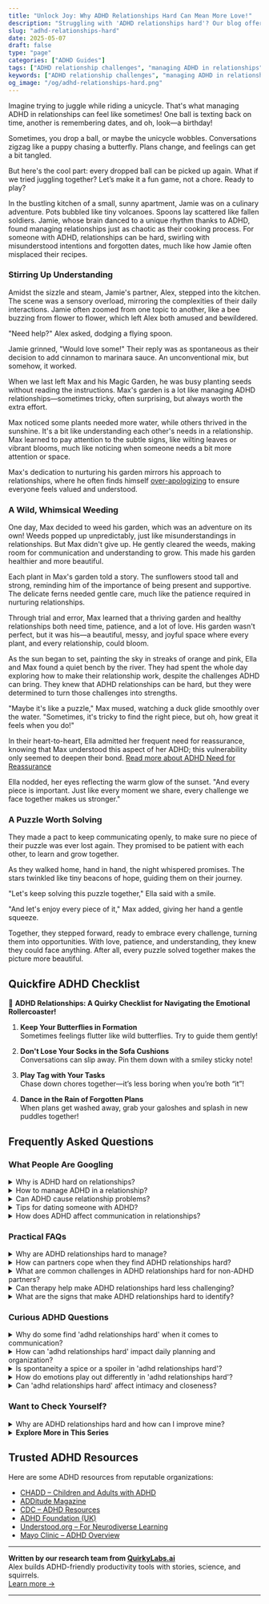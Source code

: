 ```yaml
---
title: "Unlock Joy: Why ADHD Relationships Hard Can Mean More Love!"
description: "Struggling with 'ADHD relationships hard'? Our blog offers cozy, playful insights to help you juggle love's complexities and feel truly seen. Let's tackle ADHD together!"
slug: "adhd-relationships-hard"
date: 2025-05-07
draft: false
type: "page"
categories: ["ADHD Guides"]
tags: ["ADHD relationship challenges", "managing ADHD in relationships", "ADHD communication strategies", "fun ADHD relationship tips", "understanding ADHD partners", "playful ADHD relationship advice", "ADHD relationship dynamics"]
keywords: ["ADHD relationship challenges", "managing ADHD in relationships", "ADHD communication strategies", "fun ADHD relationship tips", "understanding ADHD partners", "playful ADHD relationship advice", "ADHD relationship dynamics"]
og_image: "/og/adhd-relationships-hard.png"
---
```


Imagine trying to juggle while riding a unicycle. That's what managing ADHD in relationships can feel like sometimes! One ball is texting back on time, another is remembering dates, and oh, look—a birthday!

Sometimes, you drop a ball, or maybe the unicycle wobbles. Conversations zigzag like a puppy chasing a butterfly. Plans change, and feelings can get a bit tangled.

But here's the cool part: every dropped ball can be picked up again. What if we tried juggling together? Let’s make it a fun game, not a chore. Ready to play?

In the bustling kitchen of a small, sunny apartment, Jamie was on a culinary adventure. Pots bubbled like tiny volcanoes. Spoons lay scattered like fallen soldiers. Jamie, whose brain danced to a unique rhythm thanks to ADHD, found managing relationships just as chaotic as their cooking process. For someone with ADHD, relationships can be hard, swirling with misunderstood intentions and forgotten dates, much like how Jamie often misplaced their recipes.

### Stirring Up Understanding

Amidst the sizzle and steam, Jamie's partner, Alex, stepped into the kitchen. The scene was a sensory overload, mirroring the complexities of their daily interactions. Jamie often zoomed from one topic to another, like a bee buzzing from flower to flower, which left Alex both amused and bewildered. 

"Need help?" Alex asked, dodging a flying spoon. 

Jamie grinned, "Would love some!" Their reply was as spontaneous as their decision to add cinnamon to marinara sauce. An unconventional mix, but somehow, it worked.

When we last left Max and his Magic Garden, he was busy planting seeds without reading the instructions. Max's garden is a lot like managing ADHD relationships—sometimes tricky, often surprising, but always worth the extra effort.

Max noticed some plants needed more water, while others thrived in the sunshine. It's a bit like understanding each other's needs in a relationship. Max learned to pay attention to the subtle signs, like wilting leaves or vibrant blooms, much like noticing when someone needs a bit more attention or space.

Max's dedication to nurturing his garden mirrors his approach to relationships, where he often finds himself [over-apologizing](/pages/adhd-over-apologizing/) to ensure everyone feels valued and understood.

### A Wild, Whimsical Weeding

One day, Max decided to weed his garden, which was an adventure on its own! Weeds popped up unpredictably, just like misunderstandings in relationships. But Max didn't give up. He gently cleared the weeds, making room for communication and understanding to grow. This made his garden healthier and more beautiful.

Each plant in Max's garden told a story. The sunflowers stood tall and strong, reminding him of the importance of being present and supportive. The delicate ferns needed gentle care, much like the patience required in nurturing relationships.

Through trial and error, Max learned that a thriving garden and healthy relationships both need time, patience, and a lot of love. His garden wasn't perfect, but it was his—a beautiful, messy, and joyful space where every plant, and every relationship, could bloom.

As the sun began to set, painting the sky in streaks of orange and pink, Ella and Max found a quiet bench by the river. They had spent the whole day exploring how to make their relationship work, despite the challenges ADHD can bring. They knew that ADHD relationships can be hard, but they were determined to turn those challenges into strengths.

"Maybe it's like a puzzle," Max mused, watching a duck glide smoothly over the water. "Sometimes, it's tricky to find the right piece, but oh, how great it feels when you do!"

In their heart-to-heart, Ella admitted her frequent need for reassurance, knowing that Max understood this aspect of her ADHD; this vulnerability only seemed to deepen their bond. [Read more about ADHD Need for Reassurance](/pages/adhd-need-for-reassurance/)

Ella nodded, her eyes reflecting the warm glow of the sunset. "And every piece is important. Just like every moment we share, every challenge we face together makes us stronger."

### A Puzzle Worth Solving

They made a pact to keep communicating openly, to make sure no piece of their puzzle was ever lost again. They promised to be patient with each other, to learn and grow together.

As they walked home, hand in hand, the night whispered promises. The stars twinkled like tiny beacons of hope, guiding them on their journey.

"Let's keep solving this puzzle together," Ella said with a smile.

"And let's enjoy every piece of it," Max added, giving her hand a gentle squeeze.

Together, they stepped forward, ready to embrace every challenge, turning them into opportunities. With love, patience, and understanding, they knew they could face anything. After all, every puzzle solved together makes the picture more beautiful.

## Quickfire ADHD Checklist

🌟 **ADHD Relationships: A Quirky Checklist for Navigating the Emotional Rollercoaster!**

1. **Keep Your Butterflies in Formation**  
   Sometimes feelings flutter like wild butterflies. Try to guide them gently!

2. **Don't Lose Your Socks in the Sofa Cushions**  
   Conversations can slip away. Pin them down with a smiley sticky note!

3. **Play Tag with Your Tasks**  
   Chase down chores together—it’s less boring when you’re both “it”!

4. **Dance in the Rain of Forgotten Plans**  
   When plans get washed away, grab your galoshes and splash in new puddles together!

## Frequently Asked Questions



### What People Are Googling

<details><summary>Why is ADHD hard on relationships?</summary><p>ADHD can definitely bring unique challenges to relationships, and recognizing this is a big step in managing them effectively. The symptoms of ADHD, like forgetfulness, distractibility, and impulsivity, might sometimes make partners feel overlooked or frustrated. It’s important to remember that these behaviors aren't intentional, and open communication can really help. Exploring strategies together, being patient, and educating yourselves about ADHD can strengthen your bond and foster understanding and support.</p></details>
<details><summary>How to manage ADHD in a relationship?</summary><p>Managing ADHD in a relationship can feel like a unique journey, but with open communication and teamwork, it can certainly be a rewarding one. First, openly discuss your ADHD with your partner, highlighting how it might affect your interactions and what strategies help you the most. Establishing a routine together can also provide structure and reduce misunderstandings. Lastly, remember to celebrate each other's strengths and have patience with each other's challenges—it's all about growing together in understanding and love.</p></details>
<details><summary>Can ADHD cause relationship problems?</summary><p>Absolutely, ADHD can sometimes contribute to challenges in relationships, but understanding and awareness can make a big difference. Symptoms like distractibility, forgetfulness, and impulsivity may lead to misunderstandings or frustrations between partners. However, with open communication and mutual understanding, many couples navigate these challenges successfully. Remember, every relationship has its unique dynamics, and with the right strategies and support, you can build a strong, loving connection.</p></details>
<details><summary>Tips for dating someone with ADHD?</summary><p>Dating someone with ADHD can be a wonderful journey filled with spontaneity and passion! It's helpful to embrace open and patient communication, as this sets a solid foundation for understanding each other's needs and boundaries. Remember, flexibility can be key—plans might change at the last minute and it's great to go with the flow when possible. Lastly, celebrating their unique perspective and creativity can enhance your connection and make your time together even more enjoyable!</p></details>
<details><summary>How does ADHD affect communication in relationships?</summary><p>ADHD can certainly add a unique layer to communication in relationships! Sometimes, if you have ADHD, you might find yourself interrupting loved ones during conversations or missing out on key details. This happens not because you don't care, but because your brain juggles a lot at once, and it might stray into hyperfocus or get hooked by distractions. The good news is, with awareness and strategies like active listening and structured conversations, you can enhance communication and deepen your connections. It's all about finding what works best for you and your relationships.</p></details>



### Practical FAQs

<details><summary>Why are ADHD relationships hard to manage?</summary><p>Managing relationships when you have ADHD can indeed present some unique challenges, but it’s really understandable why. ADHD can affect communication, attention to detail, and the ability to manage time, which are all important in maintaining relationships. It might mean sometimes forgetting dates or being impulsive in conversations. Remember, though, with the right strategies and understanding, these relationships can be just as deep and rewarding. Let’s explore ways to communicate your needs and understand each other better—it’s all about finding that balance and support.</p></details>
<details><summary>How can partners cope when they find ADHD relationships hard?</summary><p>Navigating a relationship where ADHD plays a role can definitely bring unique challenges, but it also offers wonderful opportunities for growth and closeness. Open communication is key—discussing each other's needs openly and patiently can help both partners feel understood and valued. Consider setting aside time for regular check-ins where you both can share feelings, manage expectations, and celebrate small victories together. Lastly, learning together about ADHD can deepen empathy and understanding, transforming challenges into shared journeys of support and discovery.</p></details>
<details><summary>What are common challenges in ADHD relationships hard for non-ADHD partners?</summary><p>Absolutely, navigating relationships when one partner has ADHD can definitely bring unique challenges! Non-ADHD partners often find it tricky to understand the inconsistency in attention that their ADHD partner might show—sometimes they’re super-focused, while at other times they might seem distant or distracted. This can sometimes feel like a lack of interest or care, which isn’t the case at all. It’s also common for non-ADHD partners to feel overwhelmed by the more spontaneous and less structured approach their partners may have towards life and responsibilities. Understanding and communication from both sides can really help bridge these gaps and strengthen the relationship.</p></details>
<details><summary>Can therapy help make ADHD relationships hard less challenging?</summary><p>Absolutely, therapy can be a wonderful tool for enhancing relationships impacted by ADHD. It provides a safe space to explore communication styles, understand each other's perspectives, and develop strategies tailored to your unique needs. Therapy can also help in managing emotions and expectations, which often brings a greater sense of empathy and patience between partners. So, it's definitely worth considering as a supportive step towards a healthier, more understanding relationship.</p></details>
<details><summary>What are the signs that make ADHD relationships hard to identify?</summary><p>Absolutely, it's important to recognize that ADHD can subtly influence relationships, and sometimes these signs might not be so obvious. Individuals with ADHD might struggle with consistency in communication or forget important dates and details, which can be misconstrued as lack of interest or care. Additionally, impulsivity common in ADHD can lead to sudden decisions that might bewilder partners not familiar with such patterns. It’s crucial to approach these behaviors with understanding and to communicate openly about the unique challenges ADHD brings into relationships.</p></details>



### Curious ADHD Questions

<details><summary>Why do some find 'adhd relationships hard' when it comes to communication?</summary><p>Navigating relationships when you have ADHD can sometimes feel like you’re trying to tune into a radio station that just won’t come in clearly. Communication challenges often arise because ADHD can affect how one processes information, manages emotional responses, and maintains attention during conversations. It’s not uncommon for misunderstandings to pop up, like accidentally interrupting or forgetting important details. Remember, these moments aren’t a reflection of anyone’s feelings about the relationship; they’re just part of the unique wiring of ADHD. With a bit of patience and open, loving dialogue about each person's needs and experiences, you can tune into each other more clearly and strengthen your connection.</p></details>
<details><summary>How can 'adhd relationships hard' impact daily planning and organization?</summary><p>Absolutely, navigating relationships when you have ADHD can indeed add an extra layer of challenge to daily planning and organization. The fluctuating focus and sometimes overwhelming emotions can make it tricky to maintain consistency in tasks and appointments. It’s like trying to juggle while the size and weight of the balls keep changing – one moment you might feel super in sync, and the next, it's a bit like chasing a runaway train. Remember, it’s perfectly okay to seek understanding and support from your loved ones, and using tools like calendars or reminders can be a cozy blanket of structure in your relationship dynamics.</p></details>
<details><summary>Is spontaneity a spice or a spoiler in 'adhd relationships hard'?</summary><p>Spontaneity can definitely be a delightful spice in relationships, especially those touched by ADHD! It brings a unique zest, keeping things fresh and exciting, which can be wonderfully energizing for both partners. However, it's important to blend this with a bit of predictability and structure to ensure everyone feels secure and understood. Finding that balance can turn spontaneity from a potential spoiler to a charming and vibrant part of your relationship dynamic.</p></details>
<details><summary>How do emotions play out differently in 'adhd relationships hard'?</summary><p>Absolutely, emotions can indeed feel more intense in relationships where ADHD is in the mix. This intensity is often because individuals with ADHD can experience emotions more vividly and unpredictably, a phenomenon sometimes called "emotional dysregulation." It’s like having a volume knob for feelings that can suddenly turn way up. Understanding and patience from both partners can make a huge difference, so it’s always key to communicate openly about each other’s experiences and work together on strategies that honor these emotional waves.</p></details>
<details><summary>Can 'adhd relationships hard' affect intimacy and closeness?</summary><p>Absolutely, relationships where one or both partners have ADHD can experience unique challenges, including in areas of intimacy and closeness. ADHD can sometimes lead to misunderstandings or feelings of neglect, as distractibility and forgetfulness can be misinterpreted as lack of interest or care. However, with open communication and a mutual commitment to understanding each other's needs, intimacy can be deeply enriched. Remember, the key often lies in navigating these challenges together, using them as stepping stones to build a stronger, more empathetic relationship.</p></details>



### Want to Check Yourself?

<details><summary>Why are ADHD relationships hard and how can I improve mine?</summary><p>Navigating relationships when you have ADHD can indeed be challenging, but remember, you're not alone in this! ADHD can sometimes make things like communication, focus, and managing emotions a bit trickier, which affects how you connect with others. To improve your relationship, open communication about your ADHD and how it impacts you can be incredibly helpful. Together, you and your partner can explore strategies like setting reminders for important dates, breaking tasks into smaller steps, and scheduling regular check-ins to share feelings and needs. Remember, every step you take towards understanding each other's needs strengthens your bond.</p></details>

<script type="application/ld+json">
{
  "@context": "https://schema.org",
  "@type": "FAQPage",
  "mainEntity": [
    {
      "@type": "Question",
      "name": "Why is ADHD hard on relationships?",
      "acceptedAnswer": {
        "@type": "Answer",
        "text": "ADHD can definitely bring unique challenges to relationships, and recognizing this is a big step in managing them effectively. The symptoms of ADHD, like forgetfulness, distractibility, and impulsivity, might sometimes make partners feel overlooked or frustrated. It\u2019s important to remember that these behaviors aren't intentional, and open communication can really help. Exploring strategies together, being patient, and educating yourselves about ADHD can strengthen your bond and foster understanding and support."
      }
    },
    {
      "@type": "Question",
      "name": "How to manage ADHD in a relationship?",
      "acceptedAnswer": {
        "@type": "Answer",
        "text": "Managing ADHD in a relationship can feel like a unique journey, but with open communication and teamwork, it can certainly be a rewarding one. First, openly discuss your ADHD with your partner, highlighting how it might affect your interactions and what strategies help you the most. Establishing a routine together can also provide structure and reduce misunderstandings. Lastly, remember to celebrate each other's strengths and have patience with each other's challenges\u2014it's all about growing together in understanding and love."
      }
    },
    {
      "@type": "Question",
      "name": "Can ADHD cause relationship problems?",
      "acceptedAnswer": {
        "@type": "Answer",
        "text": "Absolutely, ADHD can sometimes contribute to challenges in relationships, but understanding and awareness can make a big difference. Symptoms like distractibility, forgetfulness, and impulsivity may lead to misunderstandings or frustrations between partners. However, with open communication and mutual understanding, many couples navigate these challenges successfully. Remember, every relationship has its unique dynamics, and with the right strategies and support, you can build a strong, loving connection."
      }
    },
    {
      "@type": "Question",
      "name": "Tips for dating someone with ADHD?",
      "acceptedAnswer": {
        "@type": "Answer",
        "text": "Dating someone with ADHD can be a wonderful journey filled with spontaneity and passion! It's helpful to embrace open and patient communication, as this sets a solid foundation for understanding each other's needs and boundaries. Remember, flexibility can be key\u2014plans might change at the last minute and it's great to go with the flow when possible. Lastly, celebrating their unique perspective and creativity can enhance your connection and make your time together even more enjoyable!"
      }
    },
    {
      "@type": "Question",
      "name": "How does ADHD affect communication in relationships?",
      "acceptedAnswer": {
        "@type": "Answer",
        "text": "ADHD can certainly add a unique layer to communication in relationships! Sometimes, if you have ADHD, you might find yourself interrupting loved ones during conversations or missing out on key details. This happens not because you don't care, but because your brain juggles a lot at once, and it might stray into hyperfocus or get hooked by distractions. The good news is, with awareness and strategies like active listening and structured conversations, you can enhance communication and deepen your connections. It's all about finding what works best for you and your relationships."
      }
    }
  ]
}
</script>
<script type="application/ld+json">
{
  "@context": "https://schema.org",
  "@type": "Article",
  "author": {
    "@type": "Person",
    "name": "QuirkyLabs",
    "url": "https://quirkylabs.ai/about"
  },
  "headline": "\"Unlock Joy: Why ADHD Relationships Hard Can Mean More Love!\"",
  "mainEntityOfPage": "https://blog.quirkylabs.ai/pages/adhd-relationships-hard/",
  "datePublished": "2025-05-07"
}
</script>
<script type="application/ld+json">
{
  "@context": "https://schema.org",
  "@type": "BreadcrumbList",
  "itemListElement": [
    {
      "@type": "ListItem",
      "position": 1,
      "name": "Home",
      "item": "https://quirkylabs.ai/"
    },
    {
      "@type": "ListItem",
      "position": 2,
      "name": "Blog",
      "item": "https://blog.quirkylabs.ai/"
    },
    {
      "@type": "ListItem",
      "position": 3,
      "name": "\"Unlock Joy: Why ADHD Relationships Hard Can Mean More Love!\"",
      "item": "https://blog.quirkylabs.ai/pages/adhd-relationships-hard/"
    }
  ]
}
</script>

<details>
<summary><strong>Explore More in This Series</strong></summary>

- [Adhd Sabotaging Relationships](/pages/adhd-sabotaging-relationships/)
- [Adhd Fear Of Rejection](/pages/adhd-fear-of-rejection/)
- [Adhd Fear Of Abandonment](/pages/adhd-fear-of-abandonment/)
- [Adhd Impossible To Live With](/pages/adhd-impossible-to-live-with/)
- [Adhd Too Much For Others](/pages/adhd-too-much-for-others/)
- [Adhd People Leave Me](/pages/adhd-people-leave-me/)
- [Adhd Want Love But Hide](/pages/adhd-want-love-but-hide/)
- [Adhd Why Cant I Love Myself](/pages/adhd-why-cant-i-love-myself/)
</details>



## Trusted ADHD Resources

Here are some ADHD resources from reputable organizations:

- [CHADD – Children and Adults with ADHD](https://chadd.org)
- [ADDitude Magazine](https://www.additudemag.com)
- [CDC – ADHD Resources](https://www.cdc.gov/ncbddd/adhd)
- [ADHD Foundation (UK)](https://www.adhdfoundation.org.uk)
- [Understood.org – For Neurodiverse Learning](https://www.understood.org)
- [Mayo Clinic – ADHD Overview](https://www.mayoclinic.org/diseases-conditions/adhd)


---

**Written by our research team from [QuirkyLabs.ai](https://quirkylabs.ai)**  
Alex builds ADHD-friendly productivity tools with stories, science, and squirrels.  
[Learn more →](https://quirkylabs.ai)

---